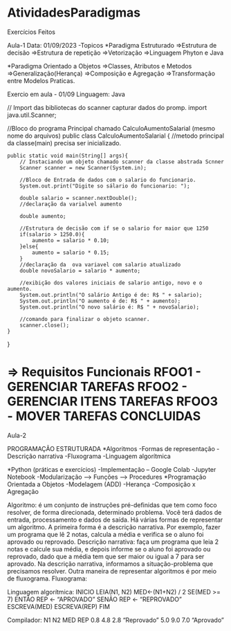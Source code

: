 # AtividadesParadigmas
Exercícios Feitos 

Aula-1
Data: 01/09/2023 
  -Topicos 
*Paradigma Estruturado 
=>Estrutura de decisão
=>Estrutura de repetição
=>Vetorização
=>Linguagem Phyton e Java

*Paradigma Orientado a Objetos
=>Classes, Atributos e Metodos
=>Generalização(Herança)
=>Composição e Agregação
=>Transformação entre Modelos Praticas.

Exercio em aula - 01/09    Linguagem: Java

// Import das bibliotecas do scanner capturar dados do promp.
import java.util.Scanner;

//Bloco do programa Principal chamado CalculoAumentoSalarial (mesmo nome do arquivos)
public class CalculoAumentoSalarial {
    //metodo principal da classe(main) precisa ser inicializado.

    public static void main(String[] args){
        // Instaciando um objeto chamado scanner da classe abstrada Scnner
        Scanner scanner = new Scanner(System.in);

        //Bloco de Entrada de dados com o salario do funcionario.
        System.out.print("Digite so sálario do funcionario: ");

        double salario = scanner.nextDouble();
        //declaração da varialvel aumento

        double aumento;

        //Estrutura de decisão com if se o salario for maior que 1250
        if(salario > 1250.0){
            aumento = salario * 0.10;
        }else{
            aumento = salario * 0.15;
        }
        //declaração da  ova variavel com salario atualizado
        double novoSalario = salario * aumento;

        //exibição dos valores iniciais de salario antigo, novo e o aumento.
        System.out.println("O salário Antigo é de: R$ " + salario);
        System.out.println("O aumento é de: R$ " + aumento);
        System.out.println("O novo salário é: R$ " + novoSalario);

        //comando para finalizar o objeto scanner.
        scanner.close();
    }
}

⇒ Requisitos Funcionais
RFOO1 - GERENCIAR TAREFAS
RFOO2 - GERENCIAR ITENS TAREFAS
RFOO3 - MOVER TAREFAS CONCLUIDAS
======================================================================
Aula-2

PROGRAMAÇÃO ESTRUTURADA
*Algoritmos
-Formas de representação
-Descrição narrativa
-Fluxograma
-Linguagem algorítmica

*Python (práticas e exercícios)
-Implementação – Google Colab
-Jupyter Notebook
-Modularização
-->	Funções
-->	Procedures
*Programação Orientada a Objetos
-Modelagem (ADD)
-Herança
-Composição x Agregação

Algoritmo: é um conjunto de instruções pré-definidas que tem como foco resolver, de forma direcionada, determinado problema. Você terá dados de entrada, processamento e dados de saída. Há várias formas de representar um algoritmo.
A primeira forma é a descrição narrativa. Por exemplo, fazer um programa que lê 2 notas, calcula a média e verifica se o aluno foi aprovado ou reprovado.
Descrição narrativa: faça um programa que leia 2 notas e calcule sua média, e depois informe se o aluno foi aprovado ou reprovado, dado que a média tem que ser maior ou igual a 7 para ser aprovado. 
Na descrição narrativa, informamos a situação-problema que precisamos resolver.
Outra maneira de representar algoritmos é por meio de fluxograma.
Fluxograma: 
 
Linguagem algorítmica:
	INICIO
		LEIA(N1, N2)
		MED<-(N1+N2) / 2
		SE(MED >= 7) ENTÃO
			REP <- “APROVADO”
		SENÃO
			REP <- “REPROVADO”
		ESCREVA(MED)
		ESCREVA(REP)
	FIM
 
Compilador:
N1	N2	MED	REP
0.8	4.8	2.8	“Reprovado”
5.0	9.0	7.0	“Aprovado”

